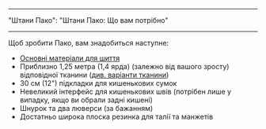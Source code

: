- - -
"Штани Пако": "Штани Пако: Що вам потрібно"
- - -

Щоб зробити Пако, вам знадобиться наступне:

- [Основні матеріали для шиття](/docs/sewing/basic-sewing-supplies)
- Приблизно 1,25 метра (1,4 ярда) (залежно від вашого зросту) відповідної тканини ([див. варіанти тканини](/docs/patterns/paco/fabric))
- 30 см (12") підкладки для кишенькових сумок
- Невеликий інтерфейс для кишенькових швів (потрібен лише у випадку, якщо ви обрали задні кишені)
- Шнурок та два люверси (за бажанням)
- Достатньо широка плоска резинка для талії та манжетів
